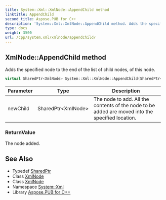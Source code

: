 ```yaml
---
title: System::Xml::XmlNode::AppendChild method
linktitle: AppendChild
second_title: Aspose.PUB for C++
description: 'System::Xml::XmlNode::AppendChild method. Adds the specified node to the end of the list of child nodes, of this node in C++.'
type: docs
weight: 3500
url: /cpp/system.xml/xmlnode/appendchild/
---
```

## XmlNode::AppendChild method


Adds the specified node to the end of the list of child nodes, of this node.

```cpp
virtual SharedPtr<XmlNode> System::Xml::XmlNode::AppendChild(SharedPtr<XmlNode> newChild)
```


| Parameter | Type | Description |
| --- | --- | --- |
| newChild | SharedPtr\<XmlNode\> | The node to add. All the contents of the node to be added are moved into the specified location. |

### ReturnValue

The node added.

## See Also

* Typedef [SharedPtr](../../../system/sharedptr/)
* Class [XmlNode](../)
* Class [XmlNode](../)
* Namespace [System::Xml](../../)
* Library [Aspose.PUB for C++](../../../)
